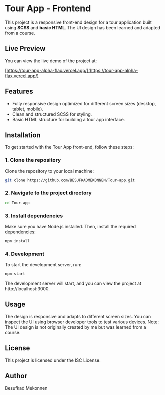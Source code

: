 # Tour App - Frontend 

This project is a responsive front-end design for a tour application built using **SCSS** and **basic HTML**. The UI design has been learned and adapted from a course.

## Live Preview

You can view the live demo of the project at:

[https://tour-app-alpha-flax.vercel.app/](https://tour-app-alpha-flax.vercel.app/)

## Features

- Fully responsive design optimized for different screen sizes (desktop, tablet, mobile).
- Clean and structured SCSS for styling.
- Basic HTML structure for building a tour app interface.

## Installation

To get started with the Tour App front-end, follow these steps:

### 1. Clone the repository

Clone the repository to your local machine:

```bash
git clone https://github.com/BESUFKADMEKONNEN/Tour-app.git
```
### 2. Navigate to the project directory
```bash
cd Tour-app
```
### 3. Install dependencies
Make sure you have Node.js installed. Then, install the required dependencies:
```bash
npm install
```
### 4. Development
To start the development server, run:
```bash
npm start
```
The development server will start, and you can view the project at http://localhost:3000.
## Usage
The design is responsive and adapts to different screen sizes.
You can inspect the UI using browser developer tools to test various devices.
Note: The UI design is not originally created by me but was learned from a course.

## License
This project is licensed under the ISC License.

## Author
Besufkad Mekonnen
